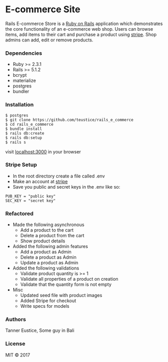 # E-commerce Site

Rails E-commerce Store is a <a href="http://rubyonrails.org/">Ruby on Rails</a> application which demonstrates the core functionality of an e-commerce web shop. Users can browse items, add items to their cart and purchase a product using <a href="https://stripe.com/">stripe</a>. Shop admins can add, edit or remove products.

### Dependencies
* Ruby >= 2.3.1
* Rails >= 5.1.2
* bcrypt
* materialize
* postgres
* bundler

### Installation
```
$ postgres
$ git clone https://github.com/teustice/rails_e_commerce
$ cd rails_e_commerce
$ bundle install
$ rails db:create
$ rails db:setup
$ rails s
```

visit <a href="https://localhost:3000">localhost:3000</a> in your browser

### Stripe Setup
* In the root directory create a file called .env
* Make an account at <a href="https://stripe.com/">stripe</a>
* Save you public and secret keys in the .env like so:

```
PUB_KEY = "public key"
SEC_KEY = "secret key"
```

### Refactored
* Made the following asynchronous
  * Add a product to the cart
  * Delete a product from the cart
  * Show product details
* Added the following admin features
  * Add a product as Admin
  * Delete a product as Admin
  * Update a product as Admin
* Added the following validations
  * Validate product quantity is >= 1
  * Validate all properties of a product on creation
  * Validate that the quantity form is not empty
* Misc
  * Updated seed file with product images
  * Added Stripe for checkout
  * Write specs for models

### Authors
Tanner Eustice, Some guy in Bali

### License
MIT &copy; 2017
